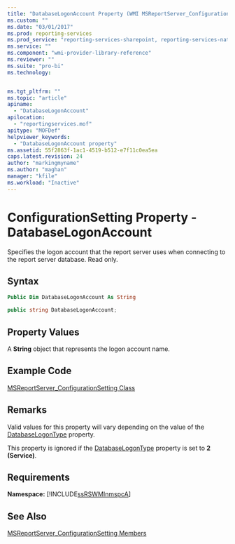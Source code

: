 ```yaml
---
title: "DatabaseLogonAccount Property (WMI MSReportServer_ConfigurationSetting) | Microsoft Docs"
ms.custom: ""
ms.date: "03/01/2017"
ms.prod: reporting-services
ms.prod_service: "reporting-services-sharepoint, reporting-services-native"
ms.service: ""
ms.component: "wmi-provider-library-reference"
ms.reviewer: ""
ms.suite: "pro-bi"
ms.technology: 


ms.tgt_pltfrm: ""
ms.topic: "article"
apiname: 
  - "DatabaseLogonAccount"
apilocation: 
  - "reportingservices.mof"
apitype: "MOFDef"
helpviewer_keywords: 
  - "DatabaseLogonAccount property"
ms.assetid: 55f2863f-1ac1-4519-b512-e7f11c0ea5ea
caps.latest.revision: 24
author: "markingmyname"
ms.author: "maghan"
manager: "kfile"
ms.workload: "Inactive"
---
```

# ConfigurationSetting Property - DatabaseLogonAccount
  Specifies the logon account that the report server uses when connecting to the report server database. Read only.  
  
## Syntax  
  
```vb  
Public Dim DatabaseLogonAccount As String  
```  
  
```csharp  
public string DatabaseLogonAccount;  
```  
  
## Property Values  
 A **String** object that represents the logon account name.  
  
## Example Code  
 [MSReportServer_ConfigurationSetting Class](../../reporting-services/wmi-provider-library-reference/msreportserver-configurationsetting-class.md)  
  
## Remarks  
 Valid values for this property will vary depending on the value of the [DatabaseLogonType](../../reporting-services/wmi-provider-library-reference/configurationsetting-property-databaselogontype.md) property.  
  
 This property is ignored if the [DatabaseLogonType](../../reporting-services/wmi-provider-library-reference/configurationsetting-property-databaselogontype.md) property is set to **2 (Service)**.  
  
## Requirements  
 **Namespace:** [!INCLUDE[ssRSWMInmspcA](../../includes/ssrswminmspca-md.md)]  
  
## See Also  
 [MSReportServer_ConfigurationSetting Members](../../reporting-services/wmi-provider-library-reference/msreportserver-configurationsetting-members.md)  
  
  
